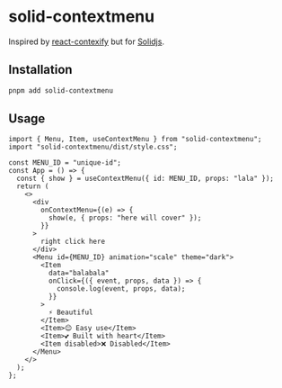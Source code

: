 # solid-contextmenu

Inspired by [react-contexify](https://github.com/fkhadra/react-contexify) but for [Solidjs](https://solidjs.com).

## Installation

```bash
pnpm add solid-contextmenu
```

## Usage

```tsx
import { Menu, Item, useContextMenu } from "solid-contextmenu";
import "solid-contextmenu/dist/style.css";

const MENU_ID = "unique-id";
const App = () => {
  const { show } = useContextMenu({ id: MENU_ID, props: "lala" });
  return (
    <>
      <div
        onContextMenu={(e) => {
          show(e, { props: "here will cover" });
        }}
      >
        right click here
      </div>
      <Menu id={MENU_ID} animation="scale" theme="dark">
        <Item
          data="balabala"
          onClick={({ event, props, data }) => {
            console.log(event, props, data);
          }}
        >
          ⚡ Beautiful
        </Item>
        <Item>😊 Easy use</Item>
        <Item>💕 Built with heart</Item>
        <Item disabled>❌ Disabled</Item>
      </Menu>
    </>
  );
};
```
